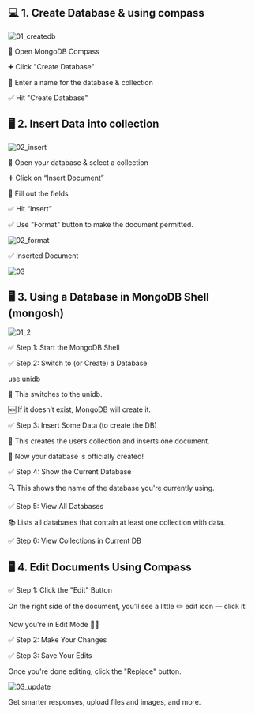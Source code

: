 
## 💻 1. Create Database & using compass

![01_createdb](https://github.com/user-attachments/assets/c46277ea-77ed-47a8-a7f0-cfbc8c415a56)

🧭 Open MongoDB Compass

➕ Click "Create Database"

📝 Enter a name for the database & collection

✅ Hit "Create Database"


## 🖥️ 2. Insert Data into collection

![02_insert](https://github.com/user-attachments/assets/83013938-8dfc-46a0-9e1b-5493218c6fab)


🧭 Open your database & select a collection

➕ Click on “Insert Document”

📝 Fill out the fields 

✅ Hit “Insert” 

✅ Use "Format" button to make the document permitted.

![02_format](https://github.com/user-attachments/assets/a527a95a-f622-4e8c-969d-d9bc0d99114e)

✅ Inserted Document

![03](https://github.com/user-attachments/assets/7c737929-3fbc-42e4-bcfd-8bb45d5eef5f)


## 🖥️ 3. Using a Database in MongoDB Shell (mongosh)

![01_2](https://github.com/user-attachments/assets/b385a71a-6641-4ba2-9610-f9be8e354ffd)

✅ Step 1: Start the MongoDB Shell

✅ Step 2: Switch to (or Create) a Database

use unidb

📁 This switches to the unidb.

🆕 If it doesn’t exist, MongoDB will create it.

✅ Step 3: Insert Some Data (to create the DB)

📌 This creates the users collection and inserts one document.

🎉 Now your database is officially created!

✅ Step 4: Show the Current Database

🔍 This shows the name of the database you're currently using.

✅ Step 5: View All Databases

📚 Lists all databases that contain at least one collection with data.

✅ Step 6: View Collections in Current DB


## 🖥️ 4. Edit Documents Using Compass

✅ Step 1: Click the "Edit" Button

On the right side of the document, you’ll see a little ✏️ edit icon — click it!

Now you're in Edit Mode 🎯✨

✅ Step 2: Make Your Changes

✅ Step 3: Save Your Edits

Once you're done editing, click the "Replace" button.

![03_update](https://github.com/user-attachments/assets/375406a7-0afc-4801-856d-3ea022c3e5a7)









Get smarter responses, upload files and images, and more.


